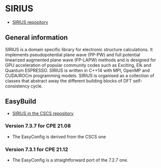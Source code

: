 # SIRIUS

  * [SIRIUS repository](https://github.com/electronic-structure/SIRIUS)

## General information

SIRIUS is a domain specific library for electronic structure calculations. It 
implements pseudopotential plane wave (PP-PW) and full potential linearized 
augmented plane wave (FP-LAPW) methods and is designed for GPU acceleration of
popular community codes such as Exciting, Elk and Quantum ESPRESSO. SIRIUS is
written in C++14 with MPI, OpenMP and CUDA/ROCm programming models. SIRIUS is
organised as a collection of classes that abstract away the different building
blocks of DFT self-consistency cycle.

## EasyBuild

  * [SIRIUS in the CSCS repository](https://github.com/easybuilders/CSCS/tree/master/easybuild/easyconfigs/s/SIRIUS)

### Version 7.3.7 for CPE 21.08

  * The EasyConfig is derived from the CSCS one
  
### Version 7.3.1 for CPE 21.12

  * The EasyConfig is a straightforward port of the 7.2.7 one.
